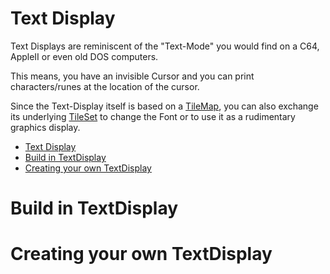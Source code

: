# Text Display

Text Displays are reminiscent of the "Text-Mode" you would find on a C64, 
AppleII or even old DOS computers.

This means, you have an invisible Cursor and you can print characters/runes at the location of the cursor.

Since the Text-Display itself is based on a [TileMap](./TileMap.md), you can also exchange its
underlying [TileSet](./TileSets.md) to change the Font or to use it 
as a rudimentary graphics display.

<!-- TOC -->

- [Text Display](#text-display)
- [Build in TextDisplay](#build-in-textdisplay)
- [Creating your own TextDisplay](#creating-your-own-textdisplay)

<!-- /TOC -->

# Build in TextDisplay


# Creating your own TextDisplay